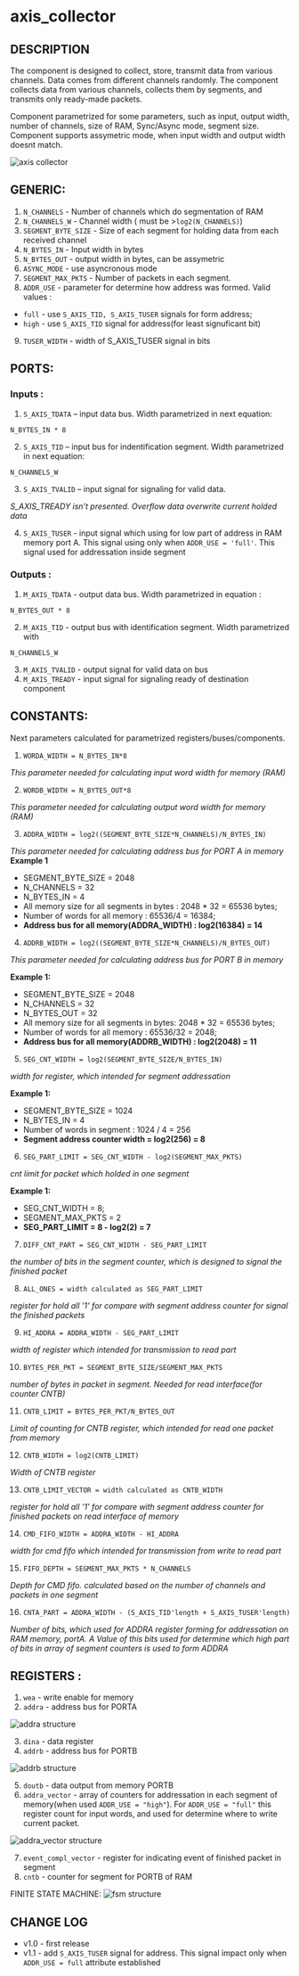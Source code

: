 # axis_collector

## DESCRIPTION
The component is designed to collect, store, transmit data from various channels. Data comes from different channels randomly. The component collects data from various channels, collects them by segments, and transmits only ready-made packets.

Component parametrized for some parameters, such as input, output width, number of channels, size of RAM, Sync/Async mode, segment size. 
Component supports assymetric mode, when input width and output width doesnt match.

![axis collector][logo]

[logo]: https://github.com/MasterPlayer/xilinx-vhdl/blob/master/axis_infrastructure/axis_collector/axis_collector.png "Logo Title Text 2"


## GENERIC:
1) `N_CHANNELS` - Number of channels which do segmentation of RAM 
2) `N_CHANNELS_W` - Channel width ( must be >`log2(N_CHANNELS)`)
3) `SEGMENT_BYTE_SIZE` - Size of each segment for holding data from each received channel
4) `N_BYTES_IN` - Input width in bytes
5) `N_BYTES_OUT` - output width in bytes, can be assymetric
6) `ASYNC_MODE` - use asyncronous mode
7) `SEGMENT_MAX_PKTS` - Number of packets in each segment. 
8) `ADDR_USE` - parameter for determine how address was formed. Valid values : 
- `full` - use `S_AXIS_TID, S_AXIS_TUSER` signals for form address;
- `high` - use `S_AXIS_TID` signal for address(for least signuficant bit)
9) `TUSER_WIDTH` - width of S_AXIS_TUSER signal in bits

## PORTS:
### Inputs :
1) `S_AXIS_TDATA` – input data bus. Width parametrized in next equation:

`N_BYTES_IN * 8`

2) `S_AXIS_TID` – input bus for indentification segment. Width parametrized in next equation: 

`N_CHANNELS_W`

3) `S_AXIS_TVALID` – input signal for signaling for valid data.

_S_AXIS_TREADY isn’t presented. Overflow data overwrite current holded data_

4) `S_AXIS_TUSER` - input signal which using for low part of address in RAM memory port A. This signal using only when `ADDR_USE = 'full'`. This signal used for addressation inside segment

### Outputs :
1) `M_AXIS_TDATA` - output data bus. Width parametrized in equation : 

`N_BYTES_OUT * 8`

2) `M_AXIS_TID` - output bus with identification segment. Width parametrized with

`N_CHANNELS_W`

3) `M_AXIS_TVALID` - output signal for valid data on bus
4) `M_AXIS_TREADY` - input signal for signaling ready of destination component


## CONSTANTS: 

Next parameters calculated for parametrized registers/buses/components. 

1) `WORDA_WIDTH = N_BYTES_IN*8`

_This parameter needed for calculating input word width for memory (RAM)_

2) `WORDB_WIDTH = N_BYTES_OUT*8`

_This parameter needed for calculating output word width for memory (RAM)_

3) `ADDRA_WIDTH = log2((SEGMENT_BYTE_SIZE*N_CHANNELS)/N_BYTES_IN)`

_This parameter needed for calculating address bus for PORT A in memory_
**Example 1**
* SEGMENT_BYTE_SIZE = 2048
* N_CHANNELS = 32
* N_BYTES_IN = 4
* All memory size for all segments in bytes : 2048 * 32 = 65536 bytes;
* Number of words for all memory : 65536/4 = 16384;
* **Address bus for all memory(ADDRA_WIDTH) : log2(16384) = 14**
4) `ADDRB_WIDTH = log2((SEGMENT_BYTE_SIZE*N_CHANNELS)/N_BYTES_OUT)`

_This parameter needed for calculating address bus for PORT B in memory_

**Example 1:**
* SEGMENT_BYTE_SIZE = 2048
* N_CHANNELS = 32
* N_BYTES_OUT = 32
* All memory size for all segments in bytes: 2048 * 32 = 65536 bytes;
* Number of words for all memory : 65536/32 = 2048;
* **Address bus for all memory(ADDRB_WIDTH) : log2(2048) = 11**
5) `SEG_CNT_WIDTH = log2(SEGMENT_BYTE_SIZE/N_BYTES_IN)`

_width for register, which intended for segment addressation_

**Example 1:**
* SEGMENT_BYTE_SIZE = 1024
* N_BYTES_IN = 4
* Number of words in segment : 1024 / 4 = 256
* **Segment address counter width = log2(256) = 8**

6) `SEG_PART_LIMIT = SEG_CNT_WIDTH - log2(SEGMENT_MAX_PKTS)`

_cnt limit for packet which holded in one segment_

**Example 1:**
* SEG_CNT_WIDTH = 8;
* SEGMENT_MAX_PKTS = 2
* **SEG_PART_LIMIT = 8 - log2(2) = 7**

7) `DIFF_CNT_PART = SEG_CNT_WIDTH - SEG_PART_LIMIT`

_the number of bits in the segment counter, which is designed to signal the finished packet_

8) `ALL_ONES = width calculated as SEG_PART_LIMIT`

_register for hold all '1' for compare with segment address counter for signal the finished packets_

9) `HI_ADDRA = ADDRA_WIDTH - SEG_PART_LIMIT`

_width of register which intended for transmission to read part_

10) `BYTES_PER_PKT = SEGMENT_BYTE_SIZE/SEGMENT_MAX_PKTS`

_number of bytes in packet in segment. Needed for read interface(for counter CNTB)_

11) `CNTB_LIMIT = BYTES_PER_PKT/N_BYTES_OUT`

_Limit of counting for CNTB register, which intended for read one packet from memory_

12) `CNTB_WIDTH = log2(CNTB_LIMIT)`

_Width of CNTB register_

13) `CNTB_LIMIT_VECTOR = width calculated as CNTB_WIDTH`

_register for hold all '1' for compare with segment address counter for finished packets on read interface of memory_

14) `CMD_FIFO_WIDTH = ADDRA_WIDTH - HI_ADDRA`

_width for cmd fifo which intended for transmission from write to read part_

15) `FIFO_DEPTH = SEGMENT_MAX_PKTS * N_CHANNELS`

_Depth for CMD fifo. calculated based on the number of channels and packets in one segment_

16) `CNTA_PART = ADDRA_WIDTH - (S_AXIS_TID'length + S_AXIS_TUSER'length)`

_Number of bits, which used for ADDRA register forming for addressation on RAM memory, portA. A Value of this bits used for determine which high part of bits in array of segment counters is used to form ADDRA_


## REGISTERS : 
1) `wea` - write enable for memory 
2) `addra` - address bus for PORTA

![addra structure][logo1]

3) `dina` - data register 
4) `addrb` - address bus for PORTB

![addrb structure][logo2]

5) `doutb` - data output from memory PORTB
6) `addra_vector` - array of counters for addressation in each segment of memory(when used `ADDR_USE = "high"`). For `ADDR_USE = "full"` this register count for input words, and used for determine where to write current packet.

![addra_vector structure][logo3]

7) `event_compl_vector` - register for indicating event of finished packet in segment
8) `cntb` - counter for segment for PORTB of RAM

FINITE STATE MACHINE: 
![fsm structure][logo4]



## CHANGE LOG 
* v1.0 - first release
* v1.1 - add `S_AXIS_TUSER` signal for address. This signal impact only when `ADDR_USE = full` attribute established

[logo1]: https://github.com/MasterPlayer/xilinx-vhdl/blob/master/axis_infrastructure/axis_collector/addra_reg.png "Logo Title Text 2"

[logo2]: https://github.com/MasterPlayer/xilinx-vhdl/blob/master/axis_infrastructure/axis_collector/addrb_reg.png "Logo Title Text 2"

[logo3]: https://github.com/MasterPlayer/xilinx-vhdl/blob/master/axis_infrastructure/axis_collector/addra_vector_organization.png "Logo Title Text 2"

[logo4]: https://github.com/MasterPlayer/xilinx-vhdl/blob/master/axis_infrastructure/axis_collector/fsm.png "Logo Title Text 2"
